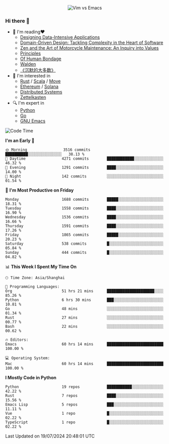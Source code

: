 <p align="center">
    <img src="https://gist.githubusercontent.com/coldnight/e696baffb094e71c96cb302118878eae/raw/40ea5053a6f66cc65f90f437e4173497da225958/banner.gif" alt="Vim vs Emacs" />
</p>

### Hi there 👋

- 📖 I'm reading❤️
    + [Designing Data-Intensive Applications](https://www.oreilly.com/library/view/designing-data-intensive-applications/9781491903063/)
    + [Domain-Driven Design: Tackling Complexity in the Heart of Software](https://www.dddcommunity.org/book/evans_2003/)
    + [Zen and the Art of Motorcycle Maintenance: An Inquiry into Values](https://en.wikipedia.org/wiki/Zen_and_the_Art_of_Motorcycle_Maintenance)
    + [Principles](https://www.principles.com/)
    + [Of Human Bondage](https://en.wikipedia.org/wiki/Of_Human_Bondage)
    + [Walden](https://en.wikipedia.org/wiki/Walden)
    + [《沉默的大多数》](https://en.wikipedia.org/wiki/Silent_majority)
- 🌱 I'm interested in
    + [Rust](https://www.rust-lang.org/) / [Scala](https://www.scala-lang.org/) / [Move](https://github.com/move-language/move/)
    + [Ethereum](https://ethereum.org/en/) / [Solana](https://solana.com/)
	+ [Distributed Systems](https://www.linuxzen.com/notes/topics/20200320174417_%E5%88%86%E5%B8%83%E5%BC%8F/)
	+ [Zettelkasten](https://www.linuxzen.com/notes/notes/20220120080920-slip_box/)
- 🔍 I'm expert in
    + [Python](https://www.python.org/)
    + [Go](https://go.dev/)
    + [GNU Emacs](https://www.gnu.org/software/emacs/)

<!--START_SECTION:waka-->
![Code Time](http://img.shields.io/badge/Code%20Time-3%2C027%20hrs%2026%20mins-blue)

**I'm an Early 🐤** 

```text
🌞 Morning                3516 commits        ██████████░░░░░░░░░░░░░░░   38.13 % 
🌆 Daytime                4271 commits        ████████████░░░░░░░░░░░░░   46.32 % 
🌃 Evening                1291 commits        ████░░░░░░░░░░░░░░░░░░░░░   14.00 % 
🌙 Night                  142 commits         ░░░░░░░░░░░░░░░░░░░░░░░░░   01.54 % 
```
📅 **I'm Most Productive on Friday** 

```text
Monday                   1688 commits        █████░░░░░░░░░░░░░░░░░░░░   18.31 % 
Tuesday                  1558 commits        ████░░░░░░░░░░░░░░░░░░░░░   16.90 % 
Wednesday                1536 commits        ████░░░░░░░░░░░░░░░░░░░░░   16.66 % 
Thursday                 1591 commits        ████░░░░░░░░░░░░░░░░░░░░░   17.26 % 
Friday                   1865 commits        █████░░░░░░░░░░░░░░░░░░░░   20.23 % 
Saturday                 538 commits         █░░░░░░░░░░░░░░░░░░░░░░░░   05.84 % 
Sunday                   444 commits         █░░░░░░░░░░░░░░░░░░░░░░░░   04.82 % 
```


📊 **This Week I Spent My Time On** 

```text
🕑︎ Time Zone: Asia/Shanghai

💬 Programming Languages: 
Org                      51 hrs 21 mins      █████████████████████░░░░   85.26 % 
Python                   6 hrs 30 mins       ███░░░░░░░░░░░░░░░░░░░░░░   10.81 % 
Go                       48 mins             ░░░░░░░░░░░░░░░░░░░░░░░░░   01.34 % 
Rust                     27 mins             ░░░░░░░░░░░░░░░░░░░░░░░░░   00.77 % 
Bash                     22 mins             ░░░░░░░░░░░░░░░░░░░░░░░░░   00.62 % 

🔥 Editors: 
Emacs                    60 hrs 14 mins      █████████████████████████   100.00 % 

💻 Operating System: 
Mac                      60 hrs 14 mins      █████████████████████████   100.00 % 
```

**I Mostly Code in Python** 

```text
Python                   19 repos            ███████████░░░░░░░░░░░░░░   42.22 % 
Rust                     7 repos             ████░░░░░░░░░░░░░░░░░░░░░   15.56 % 
Emacs Lisp               5 repos             ███░░░░░░░░░░░░░░░░░░░░░░   11.11 % 
Vue                      1 repo              █░░░░░░░░░░░░░░░░░░░░░░░░   02.22 % 
TypeScript               1 repo              █░░░░░░░░░░░░░░░░░░░░░░░░   02.22 % 
```




 Last Updated on 19/07/2024 20:48:01 UTC
<!--END_SECTION:waka-->
